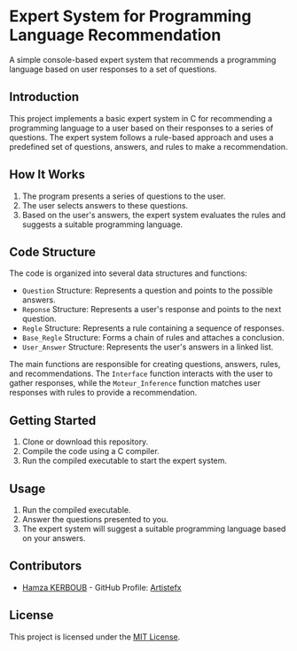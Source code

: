# Expert System for Programming Language Recommendation

A simple console-based expert system that recommends a programming language based on user responses to a set of questions.

## Introduction

This project implements a basic expert system in C for recommending a programming language to a user based on their responses to a series of questions. The expert system follows a rule-based approach and uses a predefined set of questions, answers, and rules to make a recommendation.

## How It Works

1. The program presents a series of questions to the user.
2. The user selects answers to these questions.
3. Based on the user's answers, the expert system evaluates the rules and suggests a suitable programming language.

## Code Structure

The code is organized into several data structures and functions:

- `Question` Structure: Represents a question and points to the possible answers.
- `Reponse` Structure: Represents a user's response and points to the next question.
- `Regle` Structure: Represents a rule containing a sequence of responses.
- `Base_Regle` Structure: Forms a chain of rules and attaches a conclusion.
- `User_Answer` Structure: Represents the user's answers in a linked list.

The main functions are responsible for creating questions, answers, rules, and recommendations. The `Interface` function interacts with the user to gather responses, while the `Moteur_Inference` function matches user responses with rules to provide a recommendation.

## Getting Started

1. Clone or download this repository.
2. Compile the code using a C compiler.
3. Run the compiled executable to start the expert system.

## Usage

1. Run the compiled executable.
2. Answer the questions presented to you.
3. The expert system will suggest a suitable programming language based on your answers.

## Contributors

- [Hamza KERBOUB](#) - GitHub Profile: [Artistefx](#)

## License

This project is licensed under the [MIT License](LICENSE).
